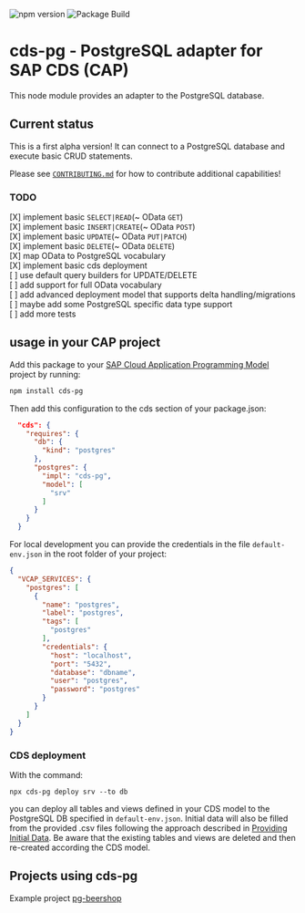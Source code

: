 ![npm version](https://img.shields.io/npm/v/cds-pg)
![Package Build](https://github.com/sapmentors/cds-pg/workflows/Node.js%20Package/badge.svg)

# cds-pg - PostgreSQL adapter for SAP CDS (CAP)

This node module provides an adapter to the PostgreSQL database.

## Current status

This is a first alpha version! It can connect to a PostgreSQL database and execute basic CRUD statements.

Please see [`CONTRIBUTING.md`](./docs/CONTRIBUTING.md) for how to contribute additional capabilities!

### TODO

[X] implement basic `SELECT|READ`(~ OData `GET`)  
[X] implement basic `INSERT|CREATE`(~ OData `POST`)  
[X] implement basic `UPDATE`(~ OData `PUT|PATCH`)  
[X] implement basic `DELETE`(~ OData `DELETE`)  
[X] map OData to PostgreSQL vocabulary  
[X] implement basic cds deployment  
[ ] use default query builders for UPDATE/DELETE  
[ ] add support for full OData vocabulary  
[ ] add advanced deployment model that supports delta handling/migrations  
[ ] maybe add some PostgreSQL specific data type support  
[ ] add more tests

## usage in your CAP project

Add this package to your [SAP Cloud Application Programming Model](https://cap.cloud.sap/docs/) project by running:

```bash
npm install cds-pg
```

Then add this configuration to the cds section of your package.json:

```JSON
  "cds": {
    "requires": {
      "db": {
        "kind": "postgres"
      },
      "postgres": {
        "impl": "cds-pg",
        "model": [
          "srv"
        ]
      }
    }
  }
```

For local development you can provide the credentials in the file `default-env.json` in the root folder of your project:

```JSON
{
  "VCAP_SERVICES": {
    "postgres": [
      {
        "name": "postgres",
        "label": "postgres",
        "tags": [
          "postgres"
        ],
        "credentials": {
          "host": "localhost",
          "port": "5432",
          "database": "dbname",
          "user": "postgres",
          "password": "postgres"
        }
      }
    ]
  }
}
```

### CDS deployment

With the command:

`npx cds-pg deploy srv --to db`

you can deploy all tables and views defined in your CDS model to the PostgreSQL DB specified in `default-env.json`. Initial data will also be filled from the provided .csv files following the approach described in [Providing Initial Data](https://cap.cloud.sap/docs/guides/databases#providing-initial-data). Be aware that the existing tables and views are deleted and then re-created according the CDS model.

## Projects using cds-pg

Example project [pg-beershop](https://github.com/gregorwolf/pg-beershop)
